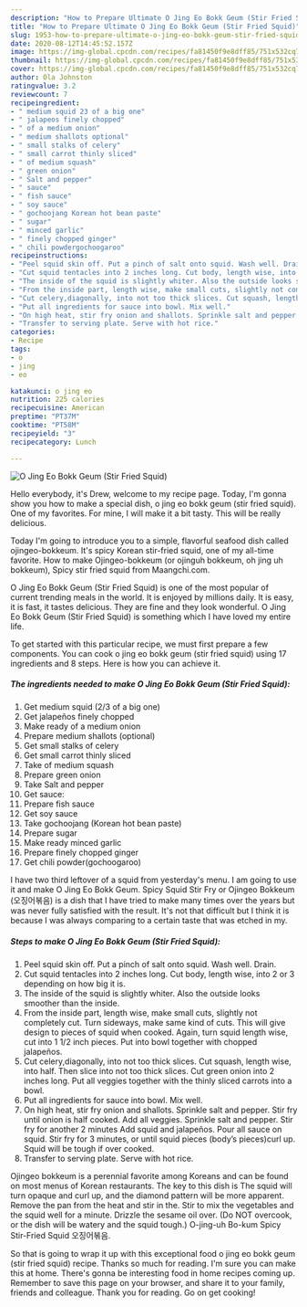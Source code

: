 ```yaml
---
description: "How to Prepare Ultimate O Jing Eo Bokk Geum (Stir Fried Squid)"
title: "How to Prepare Ultimate O Jing Eo Bokk Geum (Stir Fried Squid)"
slug: 1953-how-to-prepare-ultimate-o-jing-eo-bokk-geum-stir-fried-squid
date: 2020-08-12T14:45:52.157Z
image: https://img-global.cpcdn.com/recipes/fa81450f9e8dff85/751x532cq70/o-jing-eo-bokk-geum-stir-fried-squid-recipe-main-photo.jpg
thumbnail: https://img-global.cpcdn.com/recipes/fa81450f9e8dff85/751x532cq70/o-jing-eo-bokk-geum-stir-fried-squid-recipe-main-photo.jpg
cover: https://img-global.cpcdn.com/recipes/fa81450f9e8dff85/751x532cq70/o-jing-eo-bokk-geum-stir-fried-squid-recipe-main-photo.jpg
author: Ola Johnston
ratingvalue: 3.2
reviewcount: 7
recipeingredient:
- " medium squid 23 of a big one"
- " jalapeos finely chopped"
- " of a medium onion"
- " medium shallots optional"
- " small stalks of celery"
- " small carrot thinly sliced"
- " of medium squash"
- " green onion"
- " Salt and pepper"
- " sauce"
- " fish sauce"
- " soy sauce"
- " gochoojang Korean hot bean paste"
- " sugar"
- " minced garlic"
- " finely chopped ginger"
- " chili powdergochoogaroo"
recipeinstructions:
- "Peel squid skin off. Put a pinch of salt onto squid. Wash well. Drain."
- "Cut squid tentacles into 2 inches long. Cut body, length wise, into 2 or 3 depending on how big it is."
- "The inside of the squid is slightly whiter. Also the outside looks smoother than the inside."
- "From the inside part, length wise, make small cuts, slightly not completely cut. Turn sideways, make same kind of cuts. This will give design to pieces of squid when cooked. Again, turn squid length wise, cut into 1 1/2 inch pieces. Put into bowl together with chopped jalapeños."
- "Cut celery,diagonally, into not too thick slices. Cut squash, length wise, into half. Then slice into not too thick slices. Cut green onion into 2 inches long. Put all veggies together with the thinly sliced carrots into a bowl."
- "Put all ingredients for sauce into bowl. Mix well."
- "On high heat, stir fry onion and shallots. Sprinkle salt and pepper. Stir fry until onion is half cooked. Add all veggies. Sprinkle salt and pepper. Stir fry for another 2 minutes Add squid and jalapeños. Pour all sauce on squid. Stir fry for 3 minutes, or until squid pieces (body’s pieces)curl up. Squid will be tough if over cooked."
- "Transfer to serving plate. Serve with hot rice."
categories:
- Recipe
tags:
- o
- jing
- eo

katakunci: o jing eo 
nutrition: 225 calories
recipecuisine: American
preptime: "PT37M"
cooktime: "PT58M"
recipeyield: "3"
recipecategory: Lunch

---
```



![O Jing Eo Bokk Geum (Stir Fried Squid)](https://img-global.cpcdn.com/recipes/fa81450f9e8dff85/751x532cq70/o-jing-eo-bokk-geum-stir-fried-squid-recipe-main-photo.jpg)

Hello everybody, it's Drew, welcome to my recipe page. Today, I'm gonna show you how to make a special dish, o jing eo bokk geum (stir fried squid). One of my favorites. For mine, I will make it a bit tasty. This will be really delicious.

Today I&#39;m going to introduce you to a simple, flavorful seafood dish called ojingeo-bokkeum. It&#39;s spicy Korean stir-fried squid, one of my all-time favorite. How to make Ojingeo-bokkeum (or ojinguh bokkeum, oh jing uh bokkeum), Spicy stir fried squid from Maangchi.com.

O Jing Eo Bokk Geum (Stir Fried Squid) is one of the most popular of current trending meals in the world. It is enjoyed by millions daily. It is easy, it is fast, it tastes delicious. They are fine and they look wonderful. O Jing Eo Bokk Geum (Stir Fried Squid) is something which I have loved my entire life.


To get started with this particular recipe, we must first prepare a few components. You can cook o jing eo bokk geum (stir fried squid) using 17 ingredients and 8 steps. Here is how you can achieve it.

<!--inarticleads1-->

##### The ingredients needed to make O Jing Eo Bokk Geum (Stir Fried Squid):

1. Get  medium squid (2/3 of a big one)
1. Get  jalapeños finely chopped
1. Make ready  of a medium onion
1. Prepare  medium shallots (optional)
1. Get  small stalks of celery
1. Get  small carrot thinly sliced
1. Take  of medium squash
1. Prepare  green onion
1. Take  Salt and pepper
1. Get  sauce:
1. Prepare  fish sauce
1. Get  soy sauce
1. Take  gochoojang (Korean hot bean paste)
1. Prepare  sugar
1. Make ready  minced garlic
1. Prepare  finely chopped ginger
1. Get  chili powder(gochoogaroo)


I have two third leftover of a squid from yesterday&#39;s menu. I am going to use it and make O Jing Eo Bokk Geum. Spicy Squid Stir Fry or Ojingeo Bokkeum (오징어볶음) is a dish that I have tried to make many times over the years but was never fully satisfied with the result. It&#39;s not that difficult but I think it is because I was always comparing to a certain taste that was etched in my. 

<!--inarticleads2-->

##### Steps to make O Jing Eo Bokk Geum (Stir Fried Squid):

1. Peel squid skin off. Put a pinch of salt onto squid. Wash well. Drain.
1. Cut squid tentacles into 2 inches long. Cut body, length wise, into 2 or 3 depending on how big it is.
1. The inside of the squid is slightly whiter. Also the outside looks smoother than the inside.
1. From the inside part, length wise, make small cuts, slightly not completely cut. Turn sideways, make same kind of cuts. This will give design to pieces of squid when cooked. Again, turn squid length wise, cut into 1 1/2 inch pieces. Put into bowl together with chopped jalapeños.
1. Cut celery,diagonally, into not too thick slices. Cut squash, length wise, into half. Then slice into not too thick slices. Cut green onion into 2 inches long. Put all veggies together with the thinly sliced carrots into a bowl.
1. Put all ingredients for sauce into bowl. Mix well.
1. On high heat, stir fry onion and shallots. Sprinkle salt and pepper. Stir fry until onion is half cooked. Add all veggies. Sprinkle salt and pepper. Stir fry for another 2 minutes Add squid and jalapeños. Pour all sauce on squid. Stir fry for 3 minutes, or until squid pieces (body’s pieces)curl up. Squid will be tough if over cooked.
1. Transfer to serving plate. Serve with hot rice.


Ojingeo bokkeum is a perennial favorite among Koreans and can be found on most menus of Korean restaurants. The key to this dish is The squid will turn opaque and curl up, and the diamond pattern will be more apparent. Remove the pan from the heat and stir in the. Stir to mix the vegetables and the squid well for a minute. Drizzle the sesame oil over. (Do NOT overcook, or the dish will be watery and the squid tough.) O-jing-uh Bo-kum Spicy Stir-Fried Squid 오징어볶음. 

So that is going to wrap it up with this exceptional food o jing eo bokk geum (stir fried squid) recipe. Thanks so much for reading. I'm sure you can make this at home. There's gonna be interesting food in home recipes coming up. Remember to save this page on your browser, and share it to your family, friends and colleague. Thank you for reading. Go on get cooking!

